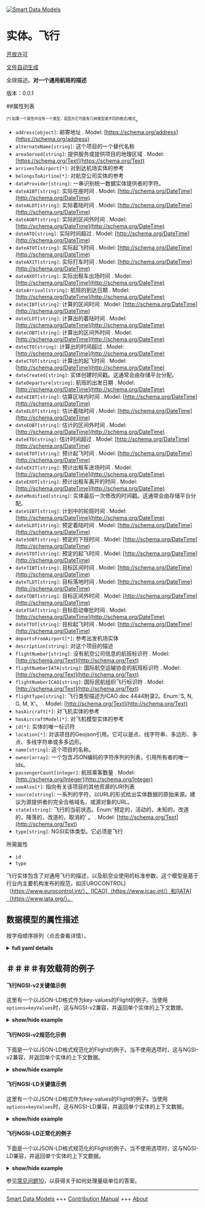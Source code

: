 <!-- 10-Header -->  
[![Smart Data Models](https://smartdatamodels.org/wp-content/uploads/2022/01/SmartDataModels_logo.png "Logo")](https://smartdatamodels.org)  
实体。飞行  
=====<!-- /10-Header -->  
<!-- 15-License -->  
[开放许可](https://github.com/smart-data-models//dataModel.Aeronautics/blob/master/Flight/LICENSE.md)  
[文件自动生成](https://docs.google.com/presentation/d/e/2PACX-1vTs-Ng5dIAwkg91oTTUdt8ua7woBXhPnwavZ0FxgR8BsAI_Ek3C5q97Nd94HS8KhP-r_quD4H0fgyt3/pub?start=false&loop=false&delayms=3000#slide=id.gb715ace035_0_60)  
<!-- /15-License -->  
<!-- 20-Description -->  
全球描述。**对一个通用航班的描述**  
版本：0.0.1  
<!-- /20-Description -->  
<!-- 30-PropertiesList -->  

##属性列表  

<sup><sub>[*] 如果一个属性中没有一个类型，是因为它可能有几种类型或不同的格式/模式</sub></sup>。  
- `address[object]`: 邮寄地址  . Model: [https://schema.org/address](https://schema.org/address)- `alternateName[string]`: 这个项目的一个替代名称  - `areaServed[string]`: 提供服务或提供项目的地理区域  . Model: [https://schema.org/Text](https://schema.org/Text)- `arrivesToAirport[*]`: 对到达机场实体的参考  - `belongsToAirline[*]`: 对航空公司实体的参考  - `dataProvider[string]`: 一串识别统一数据实体提供者的字符。  - `dateAIBT[string]`: 实际在座时间  . Model: [http://schema.org/DateTime](http://schema.org/DateTime)- `dateALDT[string]`: 实际着陆时间  . Model: [http://schema.org/DateTime](http://schema.org/DateTime)- `dateAOBT[string]`: 实际的区间外时间  . Model: [http://schema.org/DateTime](http://schema.org/DateTime)- `dateATO[string]`: 实际时间超过  . Model: [http://schema.org/DateTime](http://schema.org/DateTime)- `dateATOT[string]`: 实际起飞时间  . Model: [http://schema.org/DateTime](http://schema.org/DateTime)- `dateAXIT[string]`: 实际打车时间  . Model: [http://schema.org/DateTime](http://schema.org/DateTime)- `dateAXOT[string]`: 实际出租车出场时间  . Model: [http://schema.org/DateTime](http://schema.org/DateTime)- `dateArrival[string]`: 航班的到达日期  . Model: [http://schema.org/DateTime](http://schema.org/DateTime)- `dateCIBT[string]`: 计算的区间时间  . Model: [http://schema.org/DateTime](http://schema.org/DateTime)- `dateCLDT[string]`: 计算出的着陆时间  . Model: [http://schema.org/DateTime](http://schema.org/DateTime)- `dateCOBT[string]`: 计算出的区间外时间  . Model: [http://schema.org/DateTime](http://schema.org/DateTime)- `dateCTO[string]`: 计算出的时间超过  . Model: [http://schema.org/DateTime](http://schema.org/DateTime)- `dateCTOT[string]`: 计算出的起飞时间  . Model: [http://schema.org/DateTime](http://schema.org/DateTime)- `dateCreated[string]`: 实体创建时间戳。这通常会由存储平台分配。  - `dateDeparture[string]`: 航班的出发日期  . Model: [http://schema.org/DateTime](http://schema.org/DateTime)- `dateEIBT[string]`: 估算区块内时间  . Model: [http://schema.org/DateTime](http://schema.org/DateTime)- `dateELDT[string]`: 估计着陆时间  . Model: [http://schema.org/DateTime](http://schema.org/DateTime)- `dateEOBT[string]`: 估计的区间外时间  . Model: [http://schema.org/DateTime](http://schema.org/DateTime)- `dateETO[string]`: 估计时间超过  . Model: [http://schema.org/DateTime](http://schema.org/DateTime)- `dateETOT[string]`: 预计起飞时间  . Model: [http://schema.org/DateTime](http://schema.org/DateTime)- `dateEXIT[string]`: 预计出租车进场时间  . Model: [http://schema.org/DateTime](http://schema.org/DateTime)- `dateEXOT[string]`: 预计出租车离开的时间  . Model: [http://schema.org/DateTime](http://schema.org/DateTime)- `dateModified[string]`: 实体最后一次修改的时间戳。这通常会由存储平台分配。  - `dateSIBT[string]`: 计划中的轮班时间  . Model: [http://schema.org/DateTime](http://schema.org/DateTime)- `dateSLDT[string]`: 预定着陆时间  . Model: [http://schema.org/DateTime](http://schema.org/DateTime)- `dateSOBT[string]`: 预定的下班时间  . Model: [http://schema.org/DateTime](http://schema.org/DateTime)- `dateSTOT[string]`: 预定的起飞时间  . Model: [http://schema.org/DateTime](http://schema.org/DateTime)- `dateTIBT[string]`: 目标区间时间  . Model: [http://schema.org/DateTime](http://schema.org/DateTime)- `dateTLDT[string]`: 目标落地时间  . Model: [http://schema.org/DateTime](http://schema.org/DateTime)- `dateTOBT[string]`: 目标区间外时间  . Model: [http://schema.org/DateTime](http://schema.org/DateTime)- `dateTSAT[string]`: 目标启动审批时间  . Model: [http://schema.org/DateTime](http://schema.org/DateTime)- `dateTTOT[string]`: 目标起飞时间  . Model: [http://schema.org/DateTime](http://schema.org/DateTime)- `departsFromAirport[*]`: 参考出发机场实体  - `description[string]`: 对这个项目的描述  - `flightNumber[string]`: 没有航空公司信息的航班标识符  . Model: [http://schema.org/Text](http://schema.org/Text)- `flightNumberIATA[string]`: 国际航空运输协会的航班标识符  . Model: [http://schema.org/Text](http://schema.org/Text)- `flightNumberICAO[string]`: 国际民航组织飞行标识符  . Model: [http://schema.org/Text](http://schema.org/Text)- `flightType[string]`: 飞行类型描述为ICAO doc 4444附录2。Enum:'S, N, G, M, X'。  . Model: [http://schema.org/Text](http://schema.org/Text)- `hasAircraft[*]`: 对飞机实体的参考  - `hasAircraftModel[*]`: 对飞机模型实体的参考  - `id[*]`: 实体的唯一标识符  - `location[*]`: 对该项目的Geojson引用。它可以是点、线字符串、多边形、多点、多线字符串或多多边形。  - `name[string]`: 这个项目的名称。  - `owner[array]`: 一个包含JSON编码的字符序列的列表，引用所有者的唯一Ids。  - `passengerCount[integer]`: 航班乘客数量  . Model: [http://schema.org/Integer](http://schema.org/Integer)- `seeAlso[*]`: 指向有关该项目的其他资源的URI列表  - `source[string]`: 一系列的字符，以URL的形式给出实体数据的原始来源。建议为源提供者的完全合格域名，或源对象的URL。  - `state[string]`: 飞行的当前状态。Enum:'预定的，活动的，未知的，改道的，降落的，改道的，取消的' 。  . Model: [http://schema.org/Text](http://schema.org/Text)- `type[string]`: NGSI实体类型。它必须是飞行  <!-- /30-PropertiesList -->  
<!-- 35-RequiredProperties -->  
所需属性  
- `id`  - `type`  <!-- /35-RequiredProperties -->  
<!-- 40-RequiredProperties -->  
飞行实体包含了对通用飞行的描述，以及航空业使用的标准参数。这个模型是基于行业内主要机构发布的规范，如[EUROCONTROL]（https://www.eurocontrol.int/）、[ICAO]（https://www.icao.int/）和[IATA]（https://www.iata.org/）。  
<!-- /40-RequiredProperties -->  
<!-- 50-DataModelHeader -->  
## 数据模型的属性描述  
按字母顺序排列（点击查看详情）。  
<!-- /50-DataModelHeader -->  
<!-- 60-ModelYaml -->  
<details><summary><strong>full yaml details</strong></summary>    
```yaml  
Flight:    
  description: 'A description of a generic flight'    
  properties:    
    address:    
      description: 'The mailing address'    
      properties:    
        addressCountry:    
          description: 'Property. The country. For example, Spain. Model:''https://schema.org/addressCountry'''    
          type: string    
        addressLocality:    
          description: 'Property. The locality in which the street address is, and which is in the region. Model:''https://schema.org/addressLocality'''    
          type: string    
        addressRegion:    
          description: 'Property. The region in which the locality is, and which is in the country. Model:''https://schema.org/addressRegion'''    
          type: string    
        postOfficeBoxNumber:    
          description: 'Property. The post office box number for PO box addresses. For example, 03578. Model:''https://schema.org/postOfficeBoxNumber'''    
          type: string    
        postalCode:    
          description: 'Property. The postal code. For example, 24004. Model:''https://schema.org/https://schema.org/postalCode'''    
          type: string    
        streetAddress:    
          description: 'Property. The street address. Model:''https://schema.org/streetAddress'''    
          type: string    
      type: object    
      x-ngsi:    
        model: https://schema.org/address    
        type: Property    
    alternateName:    
      description: 'An alternative name for this item'    
      type: string    
      x-ngsi:    
        type: Property    
    areaServed:    
      description: 'The geographic area where a service or offered item is provided'    
      type: string    
      x-ngsi:    
        model: https://schema.org/Text    
        type: Property    
    arrivesToAirport:    
      anyOf:    
        - maxLength: 256    
          minLength: 1    
          pattern: ^[\w\-\.\{\}\$\+\*\[\]`|~^@!,:\\]+$    
          type: string    
        - format: uri    
          type: string    
      description: 'Reference to the arrival airport entity'    
      x-ngsi:    
        type: Relationship    
    belongsToAirline:    
      anyOf:    
        - maxLength: 256    
          minLength: 1    
          pattern: ^[\w\-\.\{\}\$\+\*\[\]`|~^@!,:\\]+$    
          type: string    
        - format: uri    
          type: string    
      description: 'Reference to the airline entity'    
      x-ngsi:    
        type: Relationship    
    dataProvider:    
      description: 'A sequence of characters identifying the provider of the harmonised data entity.'    
      type: string    
      x-ngsi:    
        type: Property    
    dateAIBT:    
      description: 'Actual In-Block Time'    
      format: date-time    
      type: string    
      x-ngsi:    
        model: http://schema.org/DateTime    
        type: Property    
    dateALDT:    
      description: 'Actual Landing Time'    
      format: date-time    
      type: string    
      x-ngsi:    
        model: http://schema.org/DateTime    
        type: Property    
    dateAOBT:    
      description: 'Actual Off-Block Time'    
      format: date-time    
      type: string    
      x-ngsi:    
        model: http://schema.org/DateTime    
        type: Property    
    dateATO:    
      description: 'Actual Time Over'    
      format: date-time    
      type: string    
      x-ngsi:    
        model: http://schema.org/DateTime    
        type: Property    
    dateATOT:    
      description: 'Actual Take-Off Time'    
      format: date-time    
      type: string    
      x-ngsi:    
        model: http://schema.org/DateTime    
        type: Property    
    dateAXIT:    
      description: 'Actual Taxi-In Time'    
      format: date-time    
      type: string    
      x-ngsi:    
        model: http://schema.org/DateTime    
        type: Property    
    dateAXOT:    
      description: 'Actual Taxi-Out Time'    
      format: date-time    
      type: string    
      x-ngsi:    
        model: http://schema.org/DateTime    
        type: Property    
    dateArrival:    
      description: 'Arrival date of the flight'    
      format: date-time    
      type: string    
      x-ngsi:    
        model: http://schema.org/DateTime    
        type: Property    
    dateCIBT:    
      description: 'Calculated In-Block Time'    
      format: date-time    
      type: string    
      x-ngsi:    
        model: http://schema.org/DateTime    
        type: Property    
    dateCLDT:    
      description: 'Calculated Landing Time'    
      format: date-time    
      type: string    
      x-ngsi:    
        model: http://schema.org/DateTime    
        type: Property    
    dateCOBT:    
      description: 'Calculated Off-Block Time'    
      format: date-time    
      type: string    
      x-ngsi:    
        model: http://schema.org/DateTime    
        type: Property    
    dateCTO:    
      description: 'Calculated Time Over'    
      format: date-time    
      type: string    
      x-ngsi:    
        model: http://schema.org/DateTime    
        type: Property    
    dateCTOT:    
      description: 'Calculated Take-Off Time'    
      format: date-time    
      type: string    
      x-ngsi:    
        model: http://schema.org/DateTime    
        type: Property    
    dateCreated:    
      description: 'Entity creation timestamp. This will usually be allocated by the storage platform.'    
      format: date-time    
      type: string    
      x-ngsi:    
        type: Property    
    dateDeparture:    
      description: 'Departure date of the flight'    
      format: date-time    
      type: string    
      x-ngsi:    
        model: http://schema.org/DateTime    
        type: Property    
    dateEIBT:    
      description: 'Estimated In-Block Time'    
      format: date-time    
      type: string    
      x-ngsi:    
        model: http://schema.org/DateTime    
        type: Property    
    dateELDT:    
      description: 'Estimated Landing Time'    
      format: date-time    
      type: string    
      x-ngsi:    
        model: http://schema.org/DateTime    
        type: Property    
    dateEOBT:    
      description: 'Estimated Off-Block Time'    
      format: date-time    
      type: string    
      x-ngsi:    
        model: http://schema.org/DateTime    
        type: Property    
    dateETO:    
      description: 'Estimated Time Over'    
      format: date-time    
      type: string    
      x-ngsi:    
        model: http://schema.org/DateTime    
        type: Property    
    dateETOT:    
      description: 'Estimated Take-Off Time'    
      format: date-time    
      type: string    
      x-ngsi:    
        model: http://schema.org/DateTime    
        type: Property    
    dateEXIT:    
      description: 'Estimated Taxi-In Time'    
      format: date-time    
      type: string    
      x-ngsi:    
        model: http://schema.org/DateTime    
        type: Property    
    dateEXOT:    
      description: 'Estimated Taxi-Out Time'    
      format: date-time    
      type: string    
      x-ngsi:    
        model: http://schema.org/DateTime    
        type: Property    
    dateModified:    
      description: 'Timestamp of the last modification of the entity. This will usually be allocated by the storage platform.'    
      format: date-time    
      type: string    
      x-ngsi:    
        type: Property    
    dateSIBT:    
      description: 'Scheduled In-Block Time'    
      format: date-time    
      type: string    
      x-ngsi:    
        model: http://schema.org/DateTime    
        type: Property    
    dateSLDT:    
      description: 'Scheduled Landing Time'    
      format: date-time    
      type: string    
      x-ngsi:    
        model: http://schema.org/DateTime    
        type: Property    
    dateSOBT:    
      description: 'Scheduled Off-Block Time'    
      format: date-time    
      type: string    
      x-ngsi:    
        model: http://schema.org/DateTime    
        type: Property    
    dateSTOT:    
      description: 'Scheduled Take-Off Time'    
      format: date-time    
      type: string    
      x-ngsi:    
        model: http://schema.org/DateTime    
        type: Property    
    dateTIBT:    
      description: 'Target In-Block Time'    
      format: date-time    
      type: string    
      x-ngsi:    
        model: http://schema.org/DateTime    
        type: Property    
    dateTLDT:    
      description: 'Target Landing Time'    
      format: date-time    
      type: string    
      x-ngsi:    
        model: http://schema.org/DateTime    
        type: Property    
    dateTOBT:    
      description: 'Target Off-Block Time'    
      format: date-time    
      type: string    
      x-ngsi:    
        model: http://schema.org/DateTime    
        type: Property    
    dateTSAT:    
      description: 'Target Start Up Approval Time'    
      format: date-time    
      type: string    
      x-ngsi:    
        model: http://schema.org/DateTime    
        type: Property    
    dateTTOT:    
      description: 'Target Take-Off Time'    
      format: date-time    
      type: string    
      x-ngsi:    
        model: http://schema.org/DateTime    
        type: Property    
    departsFromAirport:    
      anyOf:    
        - maxLength: 256    
          minLength: 1    
          pattern: ^[\w\-\.\{\}\$\+\*\[\]`|~^@!,:\\]+$    
          type: string    
        - format: uri    
          type: string    
      description: 'Reference to the departure airport entity'    
      x-ngsi:    
        type: Relationship    
    description:    
      description: 'A description of this item'    
      type: string    
      x-ngsi:    
        type: Property    
    flightNumber:    
      description: 'Flight identifier without information of airline'    
      pattern: ^[A-Z0-9]{1,}$    
      type: string    
      x-ngsi:    
        model: http://schema.org/Text    
        type: Property    
    flightNumberIATA:    
      description: 'IATA flight identifier'    
      pattern: ^[A-Z0-9]{3,}$    
      type: string    
      x-ngsi:    
        model: http://schema.org/Text    
        type: Property    
    flightNumberICAO:    
      description: 'ICAO flight identifier'    
      pattern: ^[A-Z]{3}[A-Z0-9]{1,}$    
      type: string    
      x-ngsi:    
        model: http://schema.org/Text    
        type: Property    
    flightType:    
      description: 'Flight type described as ICAO doc 4444 Appendix 2. Enum:''S, N, G, M, X'''    
      enum:    
        - S    
        - N    
        - G    
        - M    
        - X    
      type: string    
      x-ngsi:    
        model: http://schema.org/Text    
        type: Property    
    hasAircraft:    
      anyOf:    
        - maxLength: 256    
          minLength: 1    
          pattern: ^[\w\-\.\{\}\$\+\*\[\]`|~^@!,:\\]+$    
          type: string    
        - format: uri    
          type: string    
      description: 'Reference to the aircraft entity'    
      x-ngsi:    
        type: Relationship    
    hasAircraftModel:    
      anyOf:    
        - maxLength: 256    
          minLength: 1    
          pattern: ^[\w\-\.\{\}\$\+\*\[\]`|~^@!,:\\]+$    
          type: string    
        - format: uri    
          type: string    
      description: 'Reference to the aircraft model entity'    
      x-ngsi:    
        type: Relationship    
    id:    
      anyOf: &flight_-_properties_-_owner_-_items_-_anyof    
        - description: 'Property. Identifier format of any NGSI entity'    
          maxLength: 256    
          minLength: 1    
          pattern: ^[\w\-\.\{\}\$\+\*\[\]`|~^@!,:\\]+$    
          type: string    
        - description: 'Property. Identifier format of any NGSI entity'    
          format: uri    
          type: string    
      description: 'Unique identifier of the entity'    
      x-ngsi:    
        type: Property    
    location:    
      description: 'Geojson reference to the item. It can be Point, LineString, Polygon, MultiPoint, MultiLineString or MultiPolygon'    
      oneOf:    
        - description: 'Geoproperty. Geojson reference to the item. Point'    
          properties:    
            bbox:    
              items:    
                type: number    
              minItems: 4    
              type: array    
            coordinates:    
              items:    
                type: number    
              minItems: 2    
              type: array    
            type:    
              enum:    
                - Point    
              type: string    
          required:    
            - type    
            - coordinates    
          title: 'GeoJSON Point'    
          type: object    
        - description: 'Geoproperty. Geojson reference to the item. LineString'    
          properties:    
            bbox:    
              items:    
                type: number    
              minItems: 4    
              type: array    
            coordinates:    
              items:    
                items:    
                  type: number    
                minItems: 2    
                type: array    
              minItems: 2    
              type: array    
            type:    
              enum:    
                - LineString    
              type: string    
          required:    
            - type    
            - coordinates    
          title: 'GeoJSON LineString'    
          type: object    
        - description: 'Geoproperty. Geojson reference to the item. Polygon'    
          properties:    
            bbox:    
              items:    
                type: number    
              minItems: 4    
              type: array    
            coordinates:    
              items:    
                items:    
                  items:    
                    type: number    
                  minItems: 2    
                  type: array    
                minItems: 4    
                type: array    
              type: array    
            type:    
              enum:    
                - Polygon    
              type: string    
          required:    
            - type    
            - coordinates    
          title: 'GeoJSON Polygon'    
          type: object    
        - description: 'Geoproperty. Geojson reference to the item. MultiPoint'    
          properties:    
            bbox:    
              items:    
                type: number    
              minItems: 4    
              type: array    
            coordinates:    
              items:    
                items:    
                  type: number    
                minItems: 2    
                type: array    
              type: array    
            type:    
              enum:    
                - MultiPoint    
              type: string    
          required:    
            - type    
            - coordinates    
          title: 'GeoJSON MultiPoint'    
          type: object    
        - description: 'Geoproperty. Geojson reference to the item. MultiLineString'    
          properties:    
            bbox:    
              items:    
                type: number    
              minItems: 4    
              type: array    
            coordinates:    
              items:    
                items:    
                  items:    
                    type: number    
                  minItems: 2    
                  type: array    
                minItems: 2    
                type: array    
              type: array    
            type:    
              enum:    
                - MultiLineString    
              type: string    
          required:    
            - type    
            - coordinates    
          title: 'GeoJSON MultiLineString'    
          type: object    
        - description: 'Geoproperty. Geojson reference to the item. MultiLineString'    
          properties:    
            bbox:    
              items:    
                type: number    
              minItems: 4    
              type: array    
            coordinates:    
              items:    
                items:    
                  items:    
                    items:    
                      type: number    
                    minItems: 2    
                    type: array    
                  minItems: 4    
                  type: array    
                type: array    
              type: array    
            type:    
              enum:    
                - MultiPolygon    
              type: string    
          required:    
            - type    
            - coordinates    
          title: 'GeoJSON MultiPolygon'    
          type: object    
      x-ngsi:    
        type: Geoproperty    
    name:    
      description: 'The name of this item.'    
      type: string    
      x-ngsi:    
        type: Property    
    owner:    
      description: 'A List containing a JSON encoded sequence of characters referencing the unique Ids of the owner(s)'    
      items:    
        anyOf: *flight_-_properties_-_owner_-_items_-_anyof    
        description: 'Property. Unique identifier of the entity'    
      type: array    
      x-ngsi:    
        type: Property    
    passengerCount:    
      description: 'Number of flight passengers'    
      minimum: 0    
      type: integer    
      x-ngsi:    
        model: http://schema.org/Integer    
        type: Property    
    seeAlso:    
      description: 'list of uri pointing to additional resources about the item'    
      oneOf:    
        - items:    
            format: uri    
            type: string    
          minItems: 1    
          type: array    
        - format: uri    
          type: string    
      x-ngsi:    
        type: Property    
    source:    
      description: 'A sequence of characters giving the original source of the entity data as a URL. Recommended to be the fully qualified domain name of the source provider, or the URL to the source object.'    
      type: string    
      x-ngsi:    
        type: Property    
    state:    
      description: 'Current state of the flight. Enum:''scheduled, active, unknown, redirected, landed, diverted, cancelled'''    
      enum:    
        - scheduled    
        - active    
        - unknown    
        - redirected    
        - landed    
        - diverted    
        - cancelled    
      type: string    
      x-ngsi:    
        model: http://schema.org/Text    
        type: Property    
    type:    
      description: 'NGSI Entity type. It has to be Flight'    
      enum:    
        - Flight    
      type: string    
      x-ngsi:    
        type: Property    
  required:    
    - id    
    - type    
  type: object    
  x-derived-from: ""    
  x-disclaimer: 'Redistribution and use in source and binary forms, with or without modification, are permitted  provided that the license conditions are met. Copyleft (c) 2021 Contributors to Smart Data Models Program'    
  x-license-url: https://github.com/smart-data-models/dataModel.Aeronautics/blob/master/Flight/LICENSE.md    
  x-model-schema: https://smart-data-models.github.io/dataModel.Aeronautics/Flight/schema.json    
  x-model-tags: ""    
  x-version: 0.0.1    
```  
</details>    
<!-- /60-ModelYaml -->  
<!-- 70-MiddleNotes -->  
<!-- /70-MiddleNotes -->  
<!-- 80-Examples -->  
## ＃＃＃＃有效载荷的例子  
#### 飞行NGSI-v2关键值示例  
这里有一个以JSON-LD格式作为key-values的Flight的例子。当使用`options=keyValues`时，这与NGSI-v2兼容，并返回单个实体的上下文数据。  
<details><summary><strong>show/hide example</strong></summary>    
```json  
{  
    "id": "flight-3732",  
    "type": "Flight",  
    "flightNumber": "3732",  
    "flightNumberIATA": "SN3732",  
    "flightNumberICAO": "BEL3732",  
    "flightType": "G",  
    "state": "active",  
    "passengerCount": 25,  
    "dateDeparture": "2018-12-01T10:40:01.00Z",  
    "dateArrival": "2018-12-01T12:40:01.00Z",  
    "dateSOBT": "2018-12-01T10:40:01.00Z",  
    "dateSTOT": "2018-12-01T10:45:01.00Z",  
    "dateSLDT": "2018-12-01T12:35:01.00Z",  
    "dateSIBT": "2018-12-01T12:40:01.00Z",  
    "hasAircraft": "aircraft-ABCDE",  
    "hasAircraftModel": "aircraftModel-AirbusA310-200",  
    "departsFromAirport": "airport-BMA",  
    "arrivesToAirport": "airport-MAD",  
    "belongsToAirline": "airline-SN"  
}  
```  
</details>  
#### 飞行NGSI-v2规范化示例  
下面是一个以JSON-LD格式规范化的Flight的例子。当不使用选项时，这与NGSI-v2兼容，并返回单个实体的上下文数据。  
<details><summary><strong>show/hide example</strong></summary>    
```json  
{  
    "id": "flight-3732",  
    "type": "Flight",  
    "flightNumber": {  
        "type": "Text",  
        "value": "3732"  
    },  
    "flightNumberIATA": {  
        "type": "Text",  
        "value": "SN3732"  
    },  
    "flightNumberICAO": {  
        "type": "Text",  
        "value": "BEL3732"  
    },  
    "flightType": {  
        "type": "Text",  
        "value": "G"  
    },  
    "state": {  
        "type": "Text",  
        "value": "active"  
    },  
    "passengerCount": {  
        "type": "Number",  
        "value": 25  
    },  
    "dateDeparture": {  
        "type": "DateTime",  
        "value": "2018-12-01T10:40:01.00Z"  
    },  
    "dateArrival": {  
        "type": "DateTime",  
        "value": "2018-12-01T12:40:01.00Z"  
    },  
    "dateSOBT": {  
        "type": "DateTime",  
        "value": "2018-12-01T10:40:01.00Z"  
    },  
    "dateSTOT": {  
        "type": "DateTime",  
        "value": "2018-12-01T10:45:01.00Z"  
    },  
    "dateSLDT": {  
        "type": "DateTime",  
        "value": "2018-12-01T12:35:01.00Z"  
    },  
    "dateSIBT": {  
        "type": "DateTime",  
        "value": "2018-12-01T12:40:01.00Z"  
    },  
    "hasAircraft": {  
        "type": "Relationship",  
        "value": "aircraft-ABCDE"  
    },  
    "hasAircraftModel": {  
        "type": "Relationship",  
        "value": "aircraftModel-AirbusA310-200"  
    },  
    "departsFromAirport": {  
        "type": "Relationship",  
        "value": "airport-BMA"  
    },  
    "arrivesToAirport": {  
        "type": "Relationship",  
        "value": "airport-MAD"  
    },  
    "belongsToAirline": {  
        "type": "Relationship",  
        "value": "airline-SN"  
    }  
}  
```  
</details>  
#### 飞行NGSI-LD关键值示例  
这里有一个以JSON-LD格式作为key-values的Flight的例子。当使用`options=keyValues`时，这与NGSI-LD兼容，并返回单个实体的上下文数据。  
<details><summary><strong>show/hide example</strong></summary>    
```json  
{  
    "id": "urn:ngsi-ld:Flight:flight-3732",  
    "type": "Flight",  
    "arrivesToAirport": "urn:ngsi-ld:Airline:airport-MAD",  
    "belongsToAirline": "urn:ngsi-ld:Airline:airline-SN",  
    "dateArrival": "2018-12-01T12:40:01.00Z",  
    "dateDeparture": "2018-12-01T10:40:01.00Z",  
    "dateSIBT": "2018-12-01T12:40:01.00Z",  
    "dateSLDT": "2018-12-01T12:35:01.00Z",  
    "dateSOBT": "2018-12-01T10:40:01.00Z",  
    "dateSTOT": "2018-12-01T10:45:01.00Z",  
    "departsFromAirport": "urn:ngsi-ld:Airline:airport-BMA",  
    "flightNumber": "3732",  
    "flightNumberIATA": "SN3732",  
    "flightNumberICAO": "BEL3732",  
    "flightType": "G",  
    "hasAircraft": "urn:ngsi-ld:Aircraft:aircraft-ABCDE",  
    "hasAircraftModel": "urn:ngsi-ld:AircraftModel:aircraftModel-AirbusA310-200",  
    "passengerCount": 25,  
    "state": "active",  
    "@context": [  
        "https://uri.etsi.org/ngsi-ld/v1/ngsi-ld-core-context.jsonld",  
        "https://raw.githubusercontent.com/smart-data-models/dataModel.Aeronautics/master/context.jsonld"  
    ]  
}  
```  
</details>  
#### 飞行NGSI-LD正常化的例子  
下面是一个以JSON-LD格式规范化的Flight的例子。当不使用选项时，这与NGSI-LD兼容，并返回单个实体的上下文数据。  
<details><summary><strong>show/hide example</strong></summary>    
```json  
{  
    "id": "urn:ngsi-ld:Flight:flight-3732",  
    "type": "Flight",  
    "arrivesToAirport": {  
        "type": "Relationship",  
        "object": "urn:ngsi-ld:Airline:airport-MAD"  
    },  
    "belongsToAirline": {  
        "type": "Relationship",  
        "object": "urn:ngsi-ld:Airline:airline-SN"  
    },  
    "dateArrival": {  
        "type": "Property",  
        "value": {  
            "@type": "DateTime",  
            "@value": "2018-12-01T12:40:01.00Z"  
        }  
    },  
    "dateDeparture": {  
        "type": "Property",  
        "value": {  
            "@type": "DateTime",  
            "@value": "2018-12-01T10:40:01.00Z"  
        }  
    },  
    "dateSIBT": {  
        "type": "Property",  
        "value": {  
            "@type": "DateTime",  
            "@value": "2018-12-01T12:40:01.00Z"  
        }  
    },  
    "dateSLDT": {  
        "type": "Property",  
        "value": {  
            "@type": "DateTime",  
            "@value": "2018-12-01T12:35:01.00Z"  
        }  
    },  
    "dateSOBT": {  
        "type": "Property",  
        "value": {  
            "@type": "DateTime",  
            "@value": "2018-12-01T10:40:01.00Z"  
        }  
    },  
    "dateSTOT": {  
        "type": "Property",  
        "value": {  
            "@type": "DateTime",  
            "@value": "2018-12-01T10:45:01.00Z"  
        }  
    },  
    "departsFromAirport": {  
        "type": "Relationship",  
        "object": "urn:ngsi-ld:Airline:airport-BMA"  
    },  
    "flightNumber": {  
        "type": "Property",  
        "value": "3732"  
    },  
    "flightNumberIATA": {  
        "type": "Property",  
        "value": "SN3732"  
    },  
    "flightNumberICAO": {  
        "type": "Property",  
        "value": "BEL3732"  
    },  
    "flightType": {  
        "type": "Property",  
        "value": "G"  
    },  
    "hasAircraft": {  
        "type": "Relationship",  
        "object": "urn:ngsi-ld:Aircraft:aircraft-ABCDE"  
    },  
    "hasAircraftModel": {  
        "type": "Relationship",  
        "object": "urn:ngsi-ld:AircraftModel:aircraftModel-AirbusA310-200"  
    },  
    "passengerCount": {  
        "type": "Property",  
        "value": 25  
    },  
    "state": {  
        "type": "Property",  
        "value": "active"  
    },  
    "@context": [  
        "https://uri.etsi.org/ngsi-ld/v1/ngsi-ld-core-context.jsonld",  
        "https://raw.githubusercontent.com/smart-data-models/dataModel.Aeronautics/master/context.jsonld"  
    ]  
}  
```  
</details><!-- /80-Examples -->  
<!-- 90-FooterNotes -->  
<!-- /90-FooterNotes -->  
<!-- 95-Units -->  
参见[常见问题10](https://smartdatamodels.org/index.php/faqs/)，以获得关于如何处理量级单位的答案。  
<!-- /95-Units -->  
<!-- 97-LastFooter -->  
---  
[Smart Data Models](https://smartdatamodels.org) +++ [Contribution Manual](https://bit.ly/contribution_manual) +++ [About](https://bit.ly/Introduction_SDM)<!-- /97-LastFooter -->  
